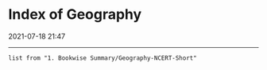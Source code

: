 # Index of Geography
2021-07-18 21:47

---

```dataview
list from "1. Bookwise Summary/Geography-NCERT-Short"
```